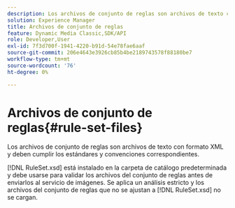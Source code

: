```yaml
---
description: Los archivos de conjunto de reglas son archivos de texto con formato XML y deben cumplir los estándares y convenciones correspondientes.
solution: Experience Manager
title: Archivos de conjunto de reglas
feature: Dynamic Media Classic,SDK/API
role: Developer,User
exl-id: 7f3d700f-1941-4220-b91d-54e78fae6aaf
source-git-commit: 206e4643e3926cb85b4be2189743578f88180be7
workflow-type: tm+mt
source-wordcount: '76'
ht-degree: 0%

---
```


# Archivos de conjunto de reglas{#rule-set-files}

Los archivos de conjunto de reglas son archivos de texto con formato XML y deben cumplir los estándares y convenciones correspondientes.

[!DNL RuleSet.xsd] está instalado en la carpeta de catálogo predeterminada y debe usarse para validar los archivos del conjunto de reglas antes de enviarlos al servicio de imágenes. Se aplica un análisis estricto y los archivos del conjunto de reglas que no se ajustan a [!DNL RuleSet.xsd] no se cargan.
